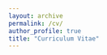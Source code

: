 ```yaml
---
layout: archive
permalink: /cv/
author_profile: true
title: "Curriculum Vitae"
---
```


<figure class="align-center">
  <img src="{{ site.url }}{{ site.baseurl }}/images/HarrietPeel_CV.svg" alt="">
  <!-- <embed src="{{ site.url }}{{ site.baseurl }}/images/HarrietPeel_CV.pdf#page1&zoom=110" height="400px" /> -->
  <!-- <figcaption>CV.</figcaption> -->
</figure>
